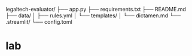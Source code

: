 legaltech-evaluator/
├── app.py
├── requirements.txt
├── README.md
├── data/
│   ├── rules.yml
│   └── templates/
│       └── dictamen.md
└── .streamlit/
    └── config.toml
# lab
